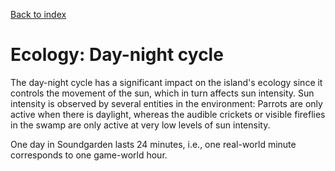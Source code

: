 [Back to index](Soundgarden_Documentation.md)

# Ecology: Day-night cycle


The day-night cycle has a significant impact on the island's ecology since it controls the movement of the sun, which in turn affects sun intensity. Sun intensity is observed by several entities in the environment: Parrots are only active when there is daylight, whereas the audible crickets or visible fireflies in the swamp are only active at very low levels of sun intensity.

One day in Soundgarden lasts 24 minutes, i.e., one real-world minute corresponds to one game-world hour.